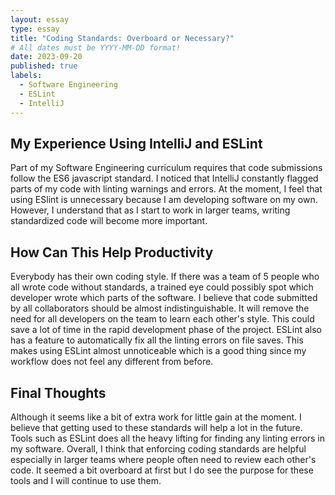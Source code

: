```yaml
---
layout: essay
type: essay
title: "Coding Standards: Overboard or Necessary?"
# All dates must be YYYY-MM-DD format!
date: 2023-09-20
published: true
labels:
  - Software Engineering
  - ESLint
  - IntelliJ
---
```

## My Experience Using IntelliJ and ESLint
Part of my Software Engineering curriculum requires that code submissions follow the ES6 javascript standard. I noticed that IntelliJ constantly flagged parts of my code with linting warnings and errors. At the moment, I feel that using ESlint is unnecessary because I am developing software on my own. However, I understand that as I start to work in larger teams, writing standardized code will become more important. 

## How Can This Help Productivity
Everybody has their own coding style. If there was a team of 5 people who all wrote code without standards, a trained eye could possibly spot which developer wrote which parts of the software. I believe that code submitted by all collaborators should be almost indistinguishable. It will remove the need for all developers on the team to learn each other's style. This could save a lot of time in the rapid development phase of the project. ESLint also has a feature to automatically fix all the linting errors on file saves. This makes using ESLint almost unnoticeable which is a good thing since my workflow does not feel any different from before.

## Final Thoughts
Although it seems like a bit of extra work for little gain at the moment. I believe that getting used to these standards will help a lot in the future. Tools such as ESLint does all the heavy lifting for finding any linting errors in my software. Overall, I think that enforcing coding standards are helpful especially in larger teams where people often need to review each other's code. It seemed a bit overboard at first but I do see the purpose for these tools and I will continue to use them.
